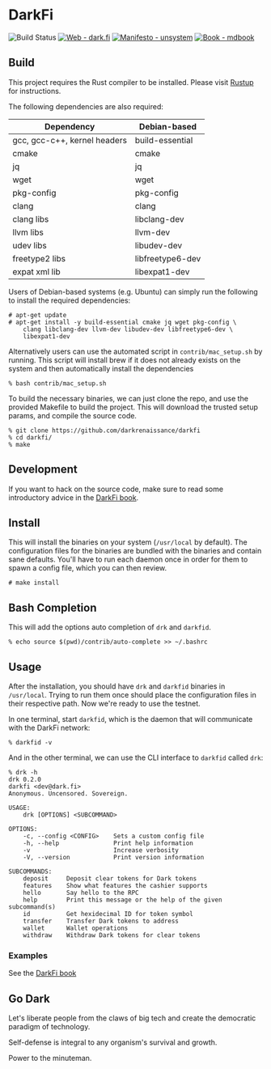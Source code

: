 # DarkFi

![Build Status](https://img.shields.io/github/workflow/status/darkrenaissance/darkfi/CI%20Checks?style=flat-square)
[![Web - dark.fi](https://img.shields.io/badge/Web-dark.fi-white?logo=firefox&logoColor=white&style=flat-square)](https://dark.fi)
[![Manifesto - unsystem](https://img.shields.io/badge/Manifesto-unsystem-informational?logo=minutemailer&logoColor=white&style=flat-square)](https://lists.dyne.org/lurker/message/20211021.123016.3dccaf0c.en.html)
[![Book - mdbook](https://img.shields.io/badge/Book-mdbook-orange?logo=gitbook&logoColor=white&style=flat-square)](https://darkrenaissance.github.io/darkfi)


## Build

This project requires the Rust compiler to be installed. 
Please visit [Rustup](https://rustup.rs/) for instructions.

The following dependencies are also required:

|          Dependency          |   Debian-based   |   
|------------------------------|------------------|
| gcc, gcc-c++, kernel headers | build-essential  | 
| cmake                        | cmake            |
| jq                           | jq               |
| wget                         | wget             | 
| pkg-config                   | pkg-config       | 
| clang                        | clang            | 
| clang libs                   | libclang-dev     | 
| llvm libs                    | llvm-dev         | 
| udev libs                    | libudev-dev      |
| freetype2 libs               | libfreetype6-dev |
| expat xml lib                | libexpat1-dev    |

Users of Debian-based systems (e.g. Ubuntu) can simply run the following 
to install the required dependencies:

```shell
# apt-get update
# apt-get install -y build-essential cmake jq wget pkg-config \
    clang libclang-dev llvm-dev libudev-dev libfreetype6-dev \
    libexpat1-dev
```

Alternatively users can use the automated script in
`contrib/mac_setup.sh` by running. This script will install brew
if it does not already exists on the system and then automatically
install the dependencies

```shell
% bash contrib/mac_setup.sh
```

To build the necessary binaries, we can just clone the repo, and use the 
provided Makefile to build the project. This will download the trusted 
setup params, and compile the source code.

```shell
% git clone https://github.com/darkrenaissance/darkfi
% cd darkfi/
% make
```

## Development

If you want to hack on the source code, make sure to read some
introductory advice in the
[DarkFi book](https://darkrenaissance.github.io/darkfi/development.html).


## Install

This will install the binaries on your system (`/usr/local` by
default). The configuration files for the binaries are bundled with the
binaries and contain sane defaults. You'll have to run each daemon once
in order for them to spawn a config file, which you can then review.

```shell
# make install
```

## Bash Completion
This will add the options auto completion of `drk` and `darkfid`.
```shell
% echo source $(pwd)/contrib/auto-complete >> ~/.bashrc
```

## Usage

After the installation, you should have `drk` and `darkfid` binaries in
`/usr/local`. Trying to run them once should place the configuration
files in their respective path. Now we're ready to use the testnet.

In one terminal, start `darkfid`, which is the daemon that will
communicate with the DarkFi network:

```shell
% darkfid -v
```

And in the other terminal, we can use the CLI interface to `darkfid`
called `drk`:

```
% drk -h
drk 0.2.0
darkfi <dev@dark.fi>
Anonymous. Uncensored. Sovereign.

USAGE:
    drk [OPTIONS] <SUBCOMMAND>

OPTIONS:
    -c, --config <CONFIG>    Sets a custom config file
    -h, --help               Print help information
    -v                       Increase verbosity
    -V, --version            Print version information

SUBCOMMANDS:
    deposit     Deposit clear tokens for Dark tokens
    features    Show what features the cashier supports
    hello       Say hello to the RPC
    help        Print this message or the help of the given subcommand(s)
    id          Get hexidecimal ID for token symbol
    transfer    Transfer Dark tokens to address
    wallet      Wallet operations
    withdraw    Withdraw Dark tokens for clear tokens
```

### Examples

See the [DarkFi book](https://darkrenaissance.github.io/darkfi)

## Go Dark

Let's liberate people from the claws of big tech and create the
democratic paradigm of technology.

Self-defense is integral to any organism's survival and growth.

Power to the minuteman.
